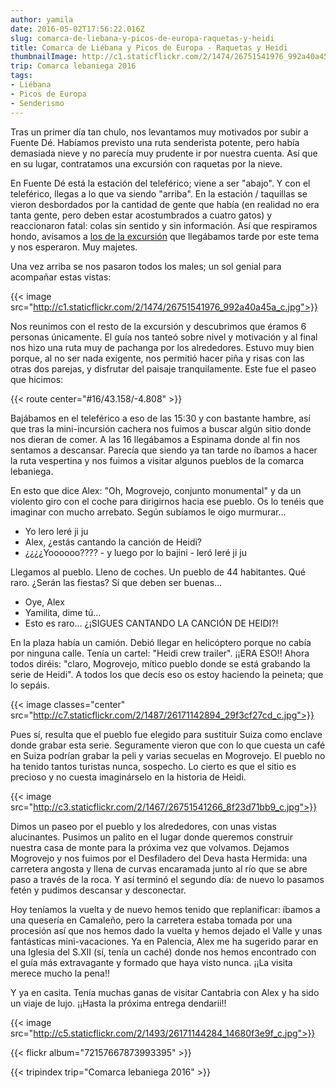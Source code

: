 ```yaml
---
author: yamila
date: 2016-05-02T17:56:22.016Z
slug: comarca-de-liebana-y-picos-de-europa-raquetas-y-heidi
title: Comarca de Liébana y Picos de Europa - Raquetas y Heidi
thumbnailImage: http://c1.staticflickr.com/2/1474/26751541976_992a40a45a_c.jpg
trip: Comarca lebaniega 2016
tags:
- Liébana
- Picos de Europa
- Senderismo
---
```


Tras un primer día tan chulo, nos levantamos muy motivados por subir a Fuente Dé. Habíamos previsto una ruta senderista potente, pero había demasiada nieve y no parecía muy prudente ir por nuestra cuenta. Así que en su lugar, contratamos una excursión con raquetas por la nieve.

En Fuente Dé está la estación del teleférico; viene a ser "abajo". Y con el teleférico, llegas a lo que va siendo "arriba". En la estación / taquillas se vieron desbordados por la cantidad de gente que había (en realidad no era tanta gente, pero deben estar acostumbrados a cuatro gatos) y reaccionaron fatal: colas sin sentido y sin información. Así que respiramos hondo, avisamos a <a href="http://www.elportaldepicos.com/" target="_new">los de la excursión</a> que llegábamos tarde por este tema y nos esperaron. Muy majetes.

Una vez arriba se nos pasaron todos los males; un sol genial para acompañar estas vistas:

{{< image src="http://c1.staticflickr.com/2/1474/26751541976_992a40a45a_c.jpg">}}

Nos reunimos con el resto de la excursión y descubrimos que éramos 6 personas únicamente. El guía nos tanteó sobre nivel y motivación y al final nos hizo una ruta muy de pachanga por los alrededores. Estuvo muy bien porque, al no ser nada exigente, nos permitió hacer piña y risas con las otras dos parejas, y disfrutar del paisaje tranquilamente. Este fue el paseo que hicimos:

{{< route center="#16/43.158/-4.808" >}}

Bajábamos en el teleférico a eso de las 15:30 y con bastante hambre, así que tras la mini-incursión cachera nos fuimos a buscar algún sitio donde nos dieran de comer. A las 16 llegábamos a Espinama donde al fin nos sentamos a descansar. Parecía que siendo ya tan tarde no íbamos a hacer la ruta vespertina y nos fuimos a visitar algunos pueblos de la comarca lebaniega.

En esto que dice Alex: "Oh, Mogrovejo, conjunto monumental" y da un violento giro con el coche para dirigirnos hacia ese pueblo. Os lo tenéis que imaginar con mucho arrebato. Según subíamos le oigo murmurar...

- Yo lero leré ji ju
- Alex, ¿estás cantando la canción de Heidi?
- ¿¿¿¿Yoooooo???? - y luego por lo bajini - leró leré ji ju

Llegamos al pueblo. Lleno de coches. Un pueblo de 44 habitantes. Qué raro. ¿Serán las fiestas? Sí que deben ser buenas...

- Oye, Alex
- Yamilita, dime tú...
- Esto es raro... ¿¡SIGUES CANTANDO LA CANCIÓN DE HEIDI?!

En la plaza había un camión. Debió llegar en helicóptero porque no cabía por ninguna calle. Tenía un cartel: "Heidi crew trailer". ¡¡ERA ESO!! Ahora todos diréis: "claro, Mogrovejo, mítico pueblo donde se está grabando la serie de Heidi". A todos los que decís eso os estoy haciendo la peineta; que lo sepáis.

{{< image classes="center" src="http://c7.staticflickr.com/2/1487/26171142894_29f3cf27cd_c.jpg">}}

Pues sí, resulta que el pueblo fue elegido para sustituir Suiza como enclave donde grabar esta serie. Seguramente vieron que con lo que cuesta un café en Suiza podrían grabar la peli y varias secuelas en Mogrovejo. El pueblo no ha tenido tantos turistas nunca, sospecho. Lo cierto es que el sitio es precioso y no cuesta imaginárselo en la historia de Heidi.

{{< image src="http://c3.staticflickr.com/2/1467/26751541266_8f23d71bb9_c.jpg">}}

Dimos un paseo por el pueblo y los alrededores, con unas vistas alucinantes. Pusimos un palito en el lugar donde queremos construir nuestra casa de monte para la próxima vez que volvamos. Dejamos Mogrovejo y nos fuimos por el Desfiladero del Deva hasta Hermida: una carretera angosta y llena de curvas encaramada junto al río que se abre paso a través de la roca. Y así terminó el segundo día: de nuevo lo pasamos fetén y pudimos descansar y desconectar.

Hoy teníamos la vuelta y de nuevo hemos tenido que replanificar: íbamos a una quesería en Camaleño, pero la carretera estaba tomada por una procesión así que nos hemos dado la vuelta y hemos dejado el Valle y unas fantásticas mini-vacaciones. Ya en Palencia, Alex me ha sugerido parar en una Iglesia del S.XII (sí, tenía un caché) donde nos hemos encontrado con el guía más extravagante y formado que haya visto nunca. ¡¡La visita merece mucho la pena!!

Y ya en casita. Tenía muchas ganas de visitar Cantabria con Alex y ha sido un viaje de lujo. ¡¡Hasta la próxima entrega dendarii!!

{{< image src="http://c5.staticflickr.com/2/1493/26171144284_14680f3e9f_c.jpg">}}

{{< flickr album="72157667873993395" >}}

{{< tripindex trip="Comarca lebaniega 2016" >}}
